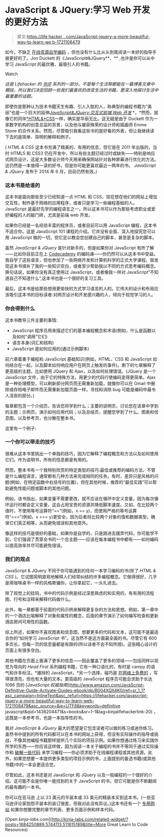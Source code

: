 # JavaScript & JQuery:学习 Web 开发的更好方法

> 原文:[https://life hacker . com/JavaScript-jquery-a-more-beautiful-way-to-learn-we b-1721108479](https://lifehacker.com/javascript-jquery-a-more-beautiful-way-to-learn-web-1721108479)

如今，不缺乏 [在线资源](http://lifehacker.com/the-best-resources-to-learn-to-code-1517844722#_ga=1.155127864.1230454105.1438273190)[自学编码](http://lifehacker.com/top-10-ways-to-teach-yourself-to-code-1684250889) ，但也没有什么比从头到尾阅读一本好的指导手册更好的了。Jon Duckett 的《JavaScript》&JQuery**、** ,也许是你可以从中学习 JavaScript 的最优雅、最吸引人的书籍。

Watch

*这是 Lifehacker 的* [*书评*](http://lifehacker.com/book-reviews) *系列的一部分。不是每个生活帮都能在一篇博客文章中概括，所以我们决定回顾一些我们最喜欢的改变生活的书籍，更深入地探讨生活中最重要的话题。*

即使你是那种认为技术书籍天生有趣、引人入胜的人，称典型的编程书籍为“美丽”也是一个巨大的延伸[*JavaScript&JQuery:交互式前端 Web 开发*](https://www.amazon.com/dp/1118531647?asc_campaign=InlineText&asc_refurl=https://lifehacker.com/javascript-jquery-a-more-beautiful-way-to-learn-web-1721108479&asc_source=&linkCode=ogi&psc=1&smid=ATVPDKIKX0DER&tag=kinjalifehackerlink-20&th=1) *，*然而，就像它的同伴[*HTML&*CSS](http://www.amazon.com/HTML-CSS-Design-Build-Websites/dp/1118008189/ref=la_B001IR3Q7I_1_1?asc_campaign=InlineText&asc_refurl=https://lifehacker.com/javascript-jquery-a-more-beautiful-way-to-learn-web-1721108479&asc_source=&ie=UTF8&qid=1438202386&s=books&sr=1-1&tag=kinjalifehackerlink-20)一样，确实是华丽无比。这无疑是由于 Duckett 作为一家数字机构的创意总监的背景，以及他与屡获殊荣的设计师和插画师 Emme Stone 的合作关系。然而，尽管吸引我看这些书的是好看的外表，但让我继续读下去的是简单、简明的解释和例子。

( *HTML & CSS* 这本书充满了精美的、有用的信息，但它是在 2011 年出版的，当时 HTML5 和 CSS3 仍在开发中，所以有些主题已经过时或缺失——特别是响应式网页设计，这是大多数设计师今天用来确保网站针对各种屏幕进行优化的方法。这仍然是一本值得一读的好书，但是你可能更喜欢最近一两年的书。 *JavaScript & JQuery* 发布于 2014 年 6 月，目前仍然有效。)

### 这本书是给谁的

这本书是面向那些至少已经知道一点 HTML 和 CSS，现在想在他们的网站上增加交互性，制作基于网络的应用程序，或者只是学习一些编程基础的人。JavaScript 是最好先学的编程语言之一，所以这本书可以作为那些考虑职业或爱好编程的人的敲门砖，尤其是前端 web 开发。

如果你已经是一名经验丰富的程序员，或者目前可以用 JavaScript 编程，这本书不适合你。这是 JavaScript 101 课程的介绍。它并没有全面、深入地探究您可以用 JavaScript 做的一切，但它足以教会您创建自己的脚本，甚至是复杂的脚本。

虽然 *JavaScript & JQuery* 是针对新手的，但是如果你对 JavaScript 有所了解——比如你目前正在上 [Codecademy](https://www.codecademy.com/) 的编码课——你仍然可以从这本书中受益。我自学了这些语言，但也参加了一些网络开发和计算机科学的正式大学课程。我发现这本书填补了我的一些知识空白，或者至少帮助我以不同的方式思考编码概念。换句话说，如果你没有真正使用过 JavaScript，或者像我一样对 JavaScript“不知道自己不知道什么”,这本书也是一个很好的复习工具。

最后，这本书是给那些想用更愉快的方式学习语言的人的。它伟大的设计和布局应该吸引这本书的目标读者:对网页设计和开发感兴趣的人，倾向于视觉学习的人。

### 你会得到什么

这本书教导三件主要的事情:

*   JavaScript 程序员用来描述它们的基本编程概念和术语(例如，什么是函数以及如何“调用”它们)
*   语言本身(词汇和结构)
*   JavaScript 是如何应用的(通过示例脚本)

前六章着重于编程和 JavaScript 基础知识(例如，HTML、CSS 和 JavaScript 如何结合在一起，以及脚本如何响应用户在网页上触发的事件)。剩下的七章解释了更高级的主题，比如使用 JQuery 和 Ajax，以及如何处理错误。(JQuery 是一个 JavaScript 文件，由于它的特殊方法，用更少的代码行使编码变得更简单。Ajax 是一种处理模型，可以刷新部分网页而无需重新加载，就像你可以在 Gmail 中删除或存档电子邮件而无需重新加载页面一样。寻找和消除 bug 可能是编码中最令人沮丧的部分。)

每章都包含一个介绍页，告诉您将学到什么；主要的说明页，讨论您在该章中学到的主题；示例页，演示如何应用代码；以及总结页，提醒您学到了什么。图表和信息图，以及参考页，也分散在整本书。

这里有一个例子:

### 一个你可以带走的技巧

很难从这本书里挑出一个单独的技巧，因为它解释了编程概念和方法以及如何使用它们。作为说明书，所有的信息都是有用的。

然而，整本书有一个我特别欣赏的特定类型的技巧:最佳或推荐的编码方法。不管是什么编程语言，通常都有几种方法来完成相同的任务。有时，差异只是风格的问题(例如，在特定函数中右括号的位置)，但在其他时候，推荐的“最佳实践”可以帮助避免性能问题或脚本的其他问题。

例如，该书指出，如果变量不需要更改，就不应该在循环中定义变量，因为每次循环运行时都会定义变量，这会占用宝贵的资源并降低脚本速度。又如，在比较两个值时，不使用等号运算符“==”(例如，x == y)，而使用严格的等号运算符“===”(例如，x === y)更安全，因为后者将比较两个对象的值和数据类型，确保它们真正相等，从而避免错误和其他意外。

像这样的技巧是很好的基础，如果你是自学的，只是跳进去摆弄代码，你可能学不到，它们强调了贯穿全书的一个总主题——应该在每本编程书中都有——如何编码以提高效率并尽可能避免错误。

### 我们的观点

JavaScript & JQuery 不同于你可能遇到的任何一本学习编码的书(除了 *HTML & CSS* )。它试图简明直观地解释人们经常纠结的许多编程概念。它做得很好，几乎是用咖啡桌书一样的风格欺骗你，让你拿起它，一头扎进去。

除了视觉上的挂钩，书中的代码示例是经过深思熟虑的和实用的，有有用的流程图、行号和注释来解释代码做什么。

此外，每一章都基于前面的代码示例来解释更复杂的方法和思想。例如，第一章中的一个酒店比喻解释了对象和属性的概念，后面的章节演示了如何编写检查和更新酒店房间可用性的函数。

综上所述，如果你不喜欢图表和信息图，想要更多的代码和文本，这可能不是最适合你的“如何学习 JavaScript 书”。这当然不是这方面最全面的书。尽管它有 600 多页长，但每一页的信息量都是有限的(所以读者不会不知所措)。这些精心设计的页面上有很多空白。

其他书籍在页面上塞满了更多的信息——因此覆盖了更多的领域——包括同样以视觉为导向的 *Head First* 系列编程书籍，它有一种口语化的，有时是 campy 的语气和许多标注。*雄辩的 JavaScript，*另一个选择，碰巧是 [在网络上免费的](http://lifehacker.com/eloquent-javascript-teaches-you-javascript-for-free-1614045478#_ga=1.134094478.1230454105.1438273190) ，写得很漂亮，但也有大量的文本。更高级的 JavaScript 程序员可能会求助于长达 1096 页的 [*JavaScript:权威指南*](http://www.amazon.com/JavaScript-Definitive-Guide-Activate-Guides-ebook/dp/B004XQX4K0/ref=sr_1_1?asc_campaign=InlineText&asc_refurl=https://lifehacker.com/javascript-jquery-a-more-beautiful-way-to-learn-web-1721108479&asc_source=&ie=UTF8&keywords=definitive javascript&qid=1438204471&s=books&sr=1-1&tag=kinjalifehackerlink-20) ，这既是一本参考书，也是一本指导性的书。

我对 *JavaScript & JQuery* 最大的愿望是它包含读者可以做的练习或迷你练习。虽然书中提到的所有代码都可以在本书的网站上获得，但没有实际操作的指导或挑战，不像其他编程书籍那样提供几个实际的项目示例。如果你想通过练习来实践你所学的东西——你应该这样做，因为阅读一本关于编程的书并不等同于通过实际操作和 [破解一些代码](http://lifehacker.com/learn-to-code-by-breaking-someone-elses-code-1442438673) 来学习编程——你必须求助于在线编程课程或其他资源。此外，如果您想要一本提供更多类型的项目示例的书，上面提到的备选书籍(或其他书籍)中的一本会更适合您。

尽管如此，这本书还是对 JavaScript 和 JQuery 以及一般编程的一个很好的介绍。这可能不会是你唯一能找到的关于 JavaScript 的书，但它可能是你不断翻阅的最有趣的一本书。

你可以在亚马逊 上以 23 美元的平装本或 33 美元的精装本买到这本书。(一些亚马逊评论家抱怨平装本的装订很差，但我对此没有异议。)这本书还有一个 [专用网站](http://javascriptbook.com/) 如果你想要完整的章节列表、更多页面示例和样本代码。

[Open *kinja-labs.com*](http://kinja-labs.com/related-widget/?posts=1684250889,5744113,511615189&title=More Great Learn to Code Resources)